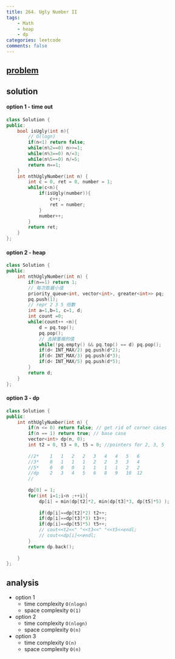 ```yaml
---
title: 264. Ugly Number II
tags:  
    - Math
    - heap
    - dp
categories: leetcode
comments: false
---
```


## [problem](https://leetcode.com/problems/ugly-number-ii/)


## solution

#### option 1 - time out
```c++
class Solution {
public:
    bool isUgly(int n){
        // O(logn)
        if(n<1) return false;
        while(n%2==0) n>>=1;
        while(n%3==0) n/=3;
        while(n%5==0) n/=5;
        return n==1;
    }
    int nthUglyNumber(int n) {
        int c = 0, ret = 0, number = 1;
        while(c<n){
            if(isUgly(number)){
                c++;
                ret = number;
            }
            number++;
        }
        return ret;
    }
};
```

#### option 2 - heap
```c++
class Solution {
public:
    int nthUglyNumber(int n) {
        if(n==1) return 1;
        // 每次取最小值
        priority_queue<int, vector<int>, greater<int>> pq;
        pq.push(1);
        // repr 2 3 5 倍數
        int a=1,b=1, c=1, d;
        int count =0;
        while(count++ <n){
            d = pq.top();
            pq.pop();
            // 去掉重複的值
            while(!pq.empty() && pq.top() == d) pq.pop();   
            if(d< INT_MAX/2) pq.push(d*2);
            if(d< INT_MAX/3) pq.push(d*3);
            if(d< INT_MAX/5) pq.push(d*5);
        }
        return d;
    }
};
```
#### option 3 - dp
```c++
class Solution {
public:
    int nthUglyNumber(int n) {
        if(n <= 0) return false; // get rid of corner cases 
        if(n == 1) return true; // base case
        vector<int> dp(n, 0);
        int t2 = 0, t3 = 0, t5 = 0; //pointers for 2, 3, 5
        
        //2*    1   1   2   2   3   4   4   5   6
        //3*    0   1   1   1   2   2   3   3   4
        //5*    0   0   0   1   1   1   1   2   2
        //dp    2   3   4   5   6   8   9   10  12
        //   
        
        dp[0] = 1;
        for(int i=1;i<n ;++i){
            dp[i] = min(dp[t2]*2, min(dp[t3]*3, dp[t5]*5) );
            
            if(dp[i]==dp[t2]*2) t2++;
            if(dp[i]==dp[t3]*3) t3++;
            if(dp[i]==dp[t5]*5) t5++;
            // cout<<t2<<" "<<t3<<" "<<t5<<endl;
            // cout<<dp[i]<<endl;
        }
        return dp.back();
        
    }
};
```
## analysis
- option 1
    - time complexity `O(nlogn)`
    - space complexity `O(1)`
- option 2 
    - time complexity `O(nlogn)`
    - space complexity `O(n)`
- option 3 
    - time complexity `O(n)`
    - space complexity `O(n)`



